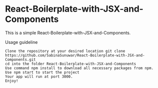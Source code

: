 # React-Boilerplate-with-JSX-and-Components

This is a simple React-Boilerplate-with-JSX-and-Components.

Usage guideline

    Clone the repository at your desired location git clone https://github.com/SabinaSunuwar/React-Boilerplate-with-JSX-and-Components.git
    cd into the folder React-Boilerplate-with-JSX-and-Components
    Use command npm install to download all necessary packages from npm.
    Use npm start to start the project
    Your app will run at port 3000.
    Enjoy!
